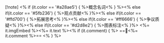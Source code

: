 [!note] <% if (it.color == '#a28ae5') { %>概念名词<% } %><% else if(it.color == '#5fb236') { %>观点贡献<% }%><% else if(it.color == '#ffd700') { %>拓展思考<% }%><% else if(it.color == '#ff6666') { %>争议质疑<% }%><% else if(it.color == '#d2d8e2') { %>图表标注<% }%>
<%= it.imgEmbed %><%= it.text %><% if (it.comment) { %>
==💬<%= it.comment %>==
<% } %>